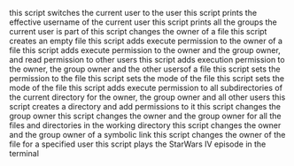 this script switches the current user to the user
this script  prints the effective username of the current user
this script prints all the groups the current user is part of
this script changes the owner of a file
this script creates an empty file
this script adds execute permission to the owner of a file
this script adds execute permission to the owner and the group owner, and read permission to other users
this script adds execution permission to the owner, the group owner and the other usersof a file
this script sets the permission to the file
this script sets the mode of the file
this script sets the mode of the file
this script adds execute permission to all subdirectories of the current directory for the owner, the group owner and all other users
this script creates a directory and add permissions to it
this script changes the group owner
this script changes the owner and the group owner for all the files and directories in the working directory
this script changes the owner and the group owner of a symbolic link
this script changes the owner of the file for a specified user
this script plays the StarWars IV episode in the terminal
